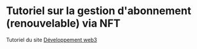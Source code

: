 # Tutoriel sur la gestion d'abonnement (renouvelable) via NFT
Tutoriel du site [Développement web3](https://www.developpement-web3.fr/smart-contract/nft-souscription/)
